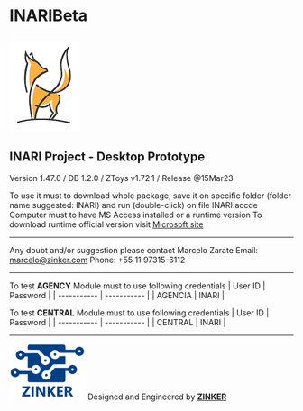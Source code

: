 # INARIBeta

## ![alt text](INARI2.png)

## INARI Project - Desktop Prototype

Version 1.47.0 / DB 1.2.0 / ZToys v1.72.1 / Release @15Mar23

To use it must to download whole package, save it on specific folder (folder name suggested: INARI) and run (double-click) on file INARI.accde
Computer must to have MS Access installed or a runtime version
To download runtime official version visit [Microsoft site](https://www.microsoft.com/pt-br/download/details.aspx?id=50040)

---

Any doubt and/or suggestion please contact Marcelo Zarate
Email: marcelo@zinker.com
Phone: +55 11 97315-6112

---

To test **AGENCY** Module must to use following credentials
| User ID | Password |
| ----------- | ----------- |
| AGENCIA | INARI |

To test **CENTRAL** Module must to use following credentials
| User ID | Password |
| ----------- | ----------- |
| CENTRAL | INARI |

---

![alt text](ZinkerLogo.png)
Designed and Engineered by **[ZINKER](https://zinker.com.br)**
